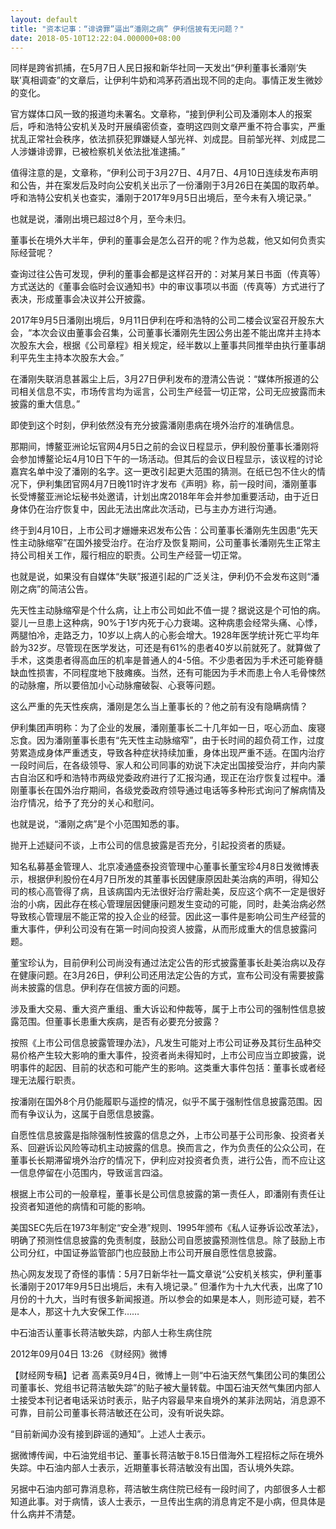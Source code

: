 ```yaml
---
layout: default
title: "资本记事：“诽谤罪”逼出“潘刚之病” 伊利信披有无问题？"
date: 2018-05-10T12:22:04.000000+08:00
---
```


同样是跨省抓捕，在5月7日人民日报和新华社同一天发出“伊利董事长潘刚‘失联’真相调查”的文章后，让伊利牛奶和鸿茅药酒出现不同的走向。事情正发生微妙的变化。

官方媒体口风一致的报道均未署名。文章称，“接到伊利公司及潘刚本人的报案后，呼和浩特公安机关及时开展缜密侦查，查明这四则文章严重不符合事实，严重扰乱正常社会秩序，依法抓获犯罪嫌疑人邹光祥、刘成昆。目前邹光祥、刘成昆二人涉嫌诽谤罪，已被检察机关依法批准逮捕。”

值得注意的是，文章称，“伊利公司于3月27日、4月7日、4月10日连续发布声明和公告，并在案发后及时向公安机关出示了一份潘刚于3月26日在美国的取药单。呼和浩特公安机关也查实，潘刚于2017年9月5日出境后，至今未有入境记录。”

也就是说，潘刚出境已超过8个月，至今未归。

董事长在境外大半年，伊利的董事会是怎么召开的呢？作为总裁，他又如何负责实际经营呢？

查询过往公告可发现，伊利的董事会都是这样召开的：对某月某日书面（传真等）方式送达的《董事会临时会议通知书》中的审议事项以书面（传真等）方式进行了表决，形成董事会决议并公开披露。

2017年9月5日潘刚出境后，9月11日伊利在呼和浩特的公司二楼会议室召开股东大会，“本次会议由董事会召集，公司董事长潘刚先生因公务出差不能出席并主持本次股东大会，根据《公司章程》相关规定，经半数以上董事共同推举由执行董事胡利平先生主持本次股东大会。”

在潘刚失联消息甚嚣尘上后，3月27日伊利发布的澄清公告说：“媒体所报道的公司相关信息不实，市场传言均为谣言，公司生产经营一切正常，公司无应披露而未披露的重大信息。”

即使到这个时刻，伊利依然没有充分披露潘刚患病在境外治疗的准确信息。

那期间，博鳌亚洲论坛官网4月5日之前的会议日程显示，伊利股份董事长潘刚将会参加博鳌论坛4月10日下午的一场活动。但其后的会议日程显示，该议程的讨论嘉宾名单中没了潘刚的名字。这一更改引起更大范围的猜测。在纸已包不住火的情况下，伊利集团官网4月7日晚11时许才发布《声明》称，前一段时间，潘刚董事长受博鳌亚洲论坛秘书处邀请，计划出席2018年年会并参加重要活动，由于近日身体仍在治疗恢复中，因此无法出席此次活动，已与主办方进行沟通。

终于到4月10日，上市公司才姗姗来迟发布公告：公司董事长潘刚先生因患“先天性主动脉缩窄”在国外接受治疗。在治疗及恢复期间，公司董事长潘刚先生正常主持公司相关工作，履行相应的职责。公司生产经营一切正常。

也就是说，如果没有自媒体“失联”报道引起的广泛关注，伊利仍不会发布这则“潘刚之病”的简洁公告。

先天性主动脉缩窄是个什么病，让上市公司如此不值一提？据说这是个可怕的病。婴儿一旦患上这种病，90%于1岁内死于心力衰竭。这种病患会经常头痛、心悸，两腿怕冷，走路乏力，10岁以上病人的心影会增大。1928年医学统计死亡平均年龄为32岁。尽管现在医学发达，可还是有61%的患者40岁以前就死了。就算做了手术，这类患者得高血压的机率是普通人的4-5倍。不少患者因为手术还可能脊髓缺血性损害，不同程度地下肢瘫痪。当然，还有可能因为手术而患上令人毛骨悚然的动脉瘤，所以要倍加小心动脉瘤破裂、心衰等问题。

这么严重的先天性疾病，潘刚是怎么当上董事长的？他之前有没有隐瞒病情？

伊利集团声明称：为了企业的发展，潘刚董事长二十几年如一日，呕心沥血、废寝忘食。因为潘刚董事长患有“先天性主动脉缩窄”，由于长时间的超负荷工作，过度劳累造成身体严重透支，导致各种症状持续加重，身体出现严重不适。在国内治疗一段时间后，在各级领导、家人和公司同事的劝说下决定出国接受治疗，并向内蒙古自治区和呼和浩特市两级党委政府进行了汇报沟通，现正在治疗恢复过程中。潘刚董事长在国外治疗期间，各级党委政府领导通过电话等多种形式询问了解病情及治疗情况，给予了充分的关心和慰问。

也就是说，“潘刚之病”是个小范围知悉的事。

抛开上述疑问不谈，上市公司的信息披露是否充分，引起投资者的质疑。

知名私募基金管理人、北京凌通盛泰投资管理中心董事长董宝珍4月8日发微博表示，根据伊利股份在4月7日所发的其董事长因健康原因赴美治病的声明，得知公司的核心高管得了病，且该病国内无法很好治疗需赴美，反应这个病不一定是很好治的小病，因此存在核心管理层因健康问题发生变动的可能，同时，赴美治病必然导致核心管理层不能正常的投入企业的经营。因此这一事件是影响公司生产经营的重大事件，伊利公司没有在第一时间向投资人披露，从而形成重大的信息披露问题。

董宝珍认为，目前伊利公司尚没有通过法定公告的形式披露董事长赴美治病以及存在健康问题。在3月26日，伊利公司还用法定公告的方式，宣布公司没有需要披露尚未披露的信息。伊利存在信披方面的问题。

涉及重大交易、重大资产重组、重大诉讼和仲裁等，属于上市公司的强制性信息披露范围。但董事长患重大疾病，是否有必要充分披露？

按照《上市公司信息披露管理办法》，凡发生可能对上市公司证券及其衍生品种交易价格产生较大影响的重大事件，投资者尚未得知时，上市公司应当立即披露，说明事件的起因、目前的状态和可能产生的影响。这类重大事件包括：董事长或者经理无法履行职责。

按潘刚在国外8个月仍能履职与遥控的情况，似乎不属于强制性信息披露范围。因而有争议认为，这属于自愿信息披露。

自愿性信息披露是指除强制性披露的信息之外，上市公司基于公司形象、投资者关系、回避诉讼风险等动机主动披露的信息。换而言之，作为负责任的公众公司，在董事长长期滞留境外治疗的情况下，伊利应对投资者负责，进行公告，而不应让这一信息停留在小范围内，导致谣言四溢。

根据上市公司的一般章程，董事长是公司信息披露的第一责任人，即潘刚有责任让投资者知道他的病情和可能的影响。

美国SEC先后在1973年制定“安全港”规则、1995年颁布《私人证券诉讼改革法》，明确了预测性信息披露的免责制度，鼓励公司自愿披露预测性信息。除了鼓励上市公司分红，中国证券监管部门也应鼓励上市公司开展自愿性信息披露。

热心网友发现了奇怪的事情：5月7日新华社一篇文章说“公安机关核实，伊利董事长潘刚于2017年9月5日出境后，未有入境记录。” 但潘作为十九大代表，出席了10月份的十九大，当时有很多新闻报道。所以参会的如果是本人，则形迹可疑，若不是本人，那这十九大安保工作……

中石油否认董事长蒋洁敏失踪，内部人士称生病住院

2012年09月04日 13:26  《财经网》微博

【财经网专稿】记者 高素英9月4日，微博上一则“中石油天然气集团公司的集团公司董事长、党组书记蒋洁敏失踪”的贴子被大量转载。中国石油天然气集团内部人士接受本刊记者电话采访时表示，贴子内容最早来自境外的某非法网站，消息源不可靠，目前公司董事长蒋洁敏还在公司，没有听说失踪。

“目前新闻办没有接到辟谣的通知”。上述人士表示。

据微博传闻，中石油党组书记、董事长蒋洁敏于8.15日借海外工程招标之际在境外失踪。中石油内部人士表示，近期董事长蒋洁敏没有出国，否认境外失踪。

另据中石油内部可靠消息称，蒋洁敏生病住院已经有一段时间了，内部很多人士都知道此事。对于病情，该人士表示，一旦传出生病的消息肯定不是小病，但具体是什么病并不清楚。

